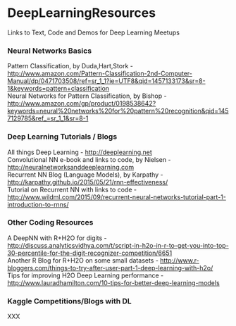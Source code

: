 # DeepLearningResources
Links to Text, Code and Demos for Deep Learning Meetups

### Neural Networks Basics
Pattern Classification, by Duda,Hart,Stork - http://www.amazon.com/Pattern-Classification-2nd-Computer-Manual/dp/0471703508/ref=sr_1_1?ie=UTF8&qid=1457133173&sr=8-1&keywords=pattern+classification <BR>
Neural Networks for Pattern Classification, by Bishop - http://www.amazon.com/gp/product/0198538642?keywords=neural%20networks%20for%20pattern%20recognition&qid=1457129785&ref_=sr_1_1&sr=8-1 <BR>

### Deep Learning Tutorials / Blogs
All things Deep Learning - http://deeplearning.net <BR>
Convolutional NN e-book and links to code, by Nielsen - http://neuralnetworksanddeeplearning.com <BR>
Recurrent NN Blog (Language Models), by Karpathy - http://karpathy.github.io/2015/05/21/rnn-effectiveness/ <BR>
Tutorial on Recurrent NN with links to code - http://www.wildml.com/2015/09/recurrent-neural-networks-tutorial-part-1-introduction-to-rnns/ <BR>

### Other Coding Resources
A DeepNN with R+H2O for digits - http://discuss.analyticsvidhya.com/t/script-in-h2o-in-r-to-get-you-into-top-30-percentile-for-the-digit-recognizer-competition/6651 <BR>
Another R Blog for R+H2O on some small datasets - http://www.r-bloggers.com/things-to-try-after-user-part-1-deep-learning-with-h2o/ <BR>
Tips for improving H2O Deep Learning performance - http://www.lauradhamilton.com/10-tips-for-better-deep-learning-models <BR>

### Kaggle Competitions/Blogs with DL 
XXX
